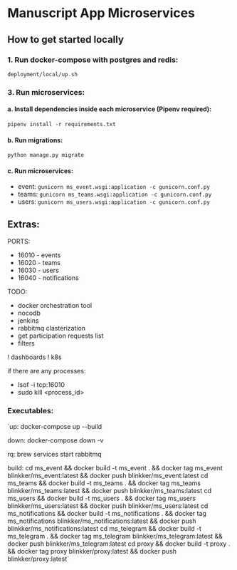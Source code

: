 # Manuscript App Microservices

## How to get started locally

### 1. Run docker-compose with postgres and redis:

`deployment/local/up.sh`

### 3. Run microservices:

#### a. Install dependencies inside each microservice (Pipenv required):

`pipenv install -r requirements.txt`

#### b. Run migrations:

`python manage.py migrate`

#### c. Run microservices:

- event:
  `gunicorn ms_event.wsgi:application -c gunicorn.conf.py`
- teams:
  `gunicorn ms_teams.wsgi:application -c gunicorn.conf.py`
- users:
  `gunicorn ms_users.wsgi:application -c gunicorn.conf.py`

## Extras:

PORTS:

- 16010 - events
- 16020 - teams
- 16030 - users
- 16040 - notifications

TODO:

- docker orchestration tool
- nocodb
- jenkins
- rabbitmq clasterization
- get participation requests list
- filters

! dashboards
! k8s

if there are any processes:

- lsof -i tcp:16010
- sudo kill <process_id>


### Executables:
`up:
	docker-compose up --build

down:
	docker-compose down -v

rq:
	brew services start rabbitmq

build:
	cd ms_event && docker build -t ms_event . && docker tag ms_event blinkker/ms_event:latest && docker push blinkker/ms_event:latest
	cd ms_teams && docker build -t ms_teams . && docker tag ms_teams blinkker/ms_teams:latest && docker push blinkker/ms_teams:latest
	cd ms_users && docker build -t ms_users . && docker tag ms_users blinkker/ms_users:latest && docker push blinkker/ms_users:latest
	cd ms_notifications && docker build -t ms_notifications . && docker tag ms_notifications blinkker/ms_notifications:latest && docker push blinkker/ms_notifications:latest
	cd ms_telegram && docker build -t ms_telegram . && docker tag ms_telegram blinkker/ms_telegram:latest && docker push blinkker/ms_telegram:latest
	cd proxy && docker build -t proxy . && docker tag proxy blinkker/proxy:latest && docker push blinkker/proxy:latest`
	
